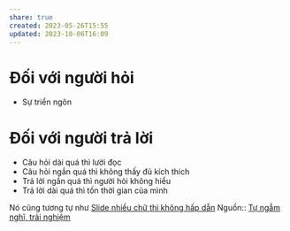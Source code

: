 ```yaml
---
share: true
created: 2023-05-26T15:55
updated: 2023-10-06T16:09
---
```

# Đối với người hỏi
- Sự triển ngôn
# Đối với người trả lời
- Câu hỏi dài quá thì lười đọc
- Câu hỏi ngắn quá thì không thấy đủ kích thích
- Trả lời ngắn quá thì người hỏi không hiểu
- Trả lời dài quá thì tốn thời gian của mình

Nó cũng tương tự như [Slide nhiều chữ thì không hấp dẫn](./Thi%E1%BA%BFt%20k%E1%BA%BF/Slide%20nhi%E1%BB%81u%20ch%E1%BB%AF%20th%C3%AC%20kh%C3%B4ng%20h%E1%BA%A5p%20d%E1%BA%ABn.md) 
Nguồn:: [Tự ngẫm nghĩ, trải nghiệm](../../%CE%9E%20Ngu%E1%BB%93n/T%E1%BB%B1%20ng%E1%BA%ABm%20ngh%C4%A9,%20tr%E1%BA%A3i%20nghi%E1%BB%87m.md)
